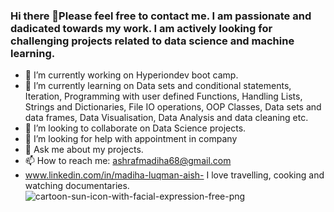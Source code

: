 ### Hi there 👋Please feel free to contact me. I am passionate and dadicated towards my work. I am actively looking for challenging projects related to data science and machine learning.
- 🔭 I’m currently working on Hyperiondev boot camp.
- 🌱 I’m currently learning on Data sets and conditional statements, Iteration, Programming with user defined Functions, Handling Lists, Strings and Dictionaries, File IO operations, OOP Classes, Data sets and data frames, Data Visualisation, Data Analysis and data cleaning etc.
- 👯 I’m looking to collaborate on Data Science projects.
- 🤔 I’m looking for help with appointment in company
- 💬 Ask me about my projects.
- 📫 How to reach me: ashrafmadiha68@gmail.com
- www.linkedin.com/in/madiha-luqman-aish-
I love travelling, cooking and watching documentaries.
![cartoon-sun-icon-with-facial-expression-free-png](https://github.com/MadihaLuqmanAish/MadihaLuqmanAish/assets/165335545/cf5c8851-810f-4d93-a67e-5924bc64cdaa)
